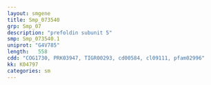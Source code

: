 ```yaml
---
layout: smgene
title: Smp_073540
grp: Smp_07
description: "prefoldin subunit 5"
smp: Smp_073540.1
uniprot: "G4V785"
length:   558
cdd: "COG1730, PRK03947, TIGR00293, cd00584, cl09111, pfam02996"
kk: K04797
categories: sm
---
```

